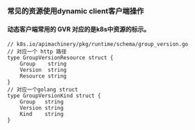 ### 常见的资源使用dynamic client客户端操作

#### 动态客户端常用的 GVR 对应的是k8s中资源的标示。
```bigquery
// k8s.io/apimachinery/pkg/runtime/schema/group_version.go
// 对应一个 http 路径
type GroupVersionResource struct {
	Group    string
	Version  string
	Resource string
}
// 对应一个golang struct
type GroupVersionKind struct {
	Group   string
	Version string
	Kind    string
}
```

